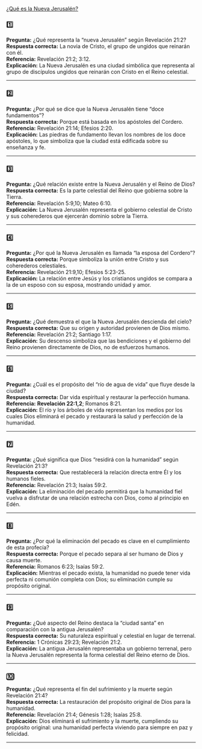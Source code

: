 [¿Qué es la Nueva Jerusalén?](https://www.jw.org/finder?wtlocale=S&docid=502018134&srcid=share)
### 1️⃣

**Pregunta:** ¿Qué representa la “nueva Jerusalén” según Revelación 21:2?  
**Respuesta correcta:** La novia de Cristo, el grupo de ungidos que reinarán con él.  
**Referencia:** Revelación 21:2; 3:12.  
**Explicación:** La Nueva Jerusalén es una ciudad simbólica que representa al grupo de discípulos ungidos que reinarán con Cristo en el Reino celestial.

---
### 2️⃣

**Pregunta:** ¿Por qué se dice que la Nueva Jerusalén tiene “doce fundamentos”?  
**Respuesta correcta:** Porque está basada en los apóstoles del Cordero.  
**Referencia:** Revelación 21:14; Efesios 2:20.  
**Explicación:** Las piedras de fundamento llevan los nombres de los doce apóstoles, lo que simboliza que la ciudad está edificada sobre su enseñanza y fe.

---
### 3️⃣

**Pregunta:** ¿Qué relación existe entre la Nueva Jerusalén y el Reino de Dios?  
**Respuesta correcta:** Es la parte celestial del Reino que gobierna sobre la Tierra.  
**Referencia:** Revelación 5:9,10; Mateo 6:10.  
**Explicación:** La Nueva Jerusalén representa el gobierno celestial de Cristo y sus coherederos que ejercerán dominio sobre la Tierra.

---
### 4️⃣

**Pregunta:** ¿Por qué la Nueva Jerusalén es llamada “la esposa del Cordero”?  
**Respuesta correcta:** Porque simboliza la unión entre Cristo y sus coherederos celestiales.  
**Referencia:** Revelación 21:9,10; Efesios 5:23-25.  
**Explicación:** La relación entre Jesús y los cristianos ungidos se compara a la de un esposo con su esposa, mostrando unidad y amor.

---
### 5️⃣

**Pregunta:** ¿Qué demuestra el que la Nueva Jerusalén descienda del cielo?  
**Respuesta correcta:** Que su origen y autoridad provienen de Dios mismo.  
**Referencia:** Revelación 21:2; Santiago 1:17.  
**Explicación:** Su descenso simboliza que las bendiciones y el gobierno del Reino provienen directamente de Dios, no de esfuerzos humanos.

---
### 6️⃣

**Pregunta:** ¿Cuál es el propósito del “río de agua de vida” que fluye desde la ciudad?  
**Respuesta correcta:** Dar vida espiritual y restaurar la perfección humana.  
**Referencia:** **Revelación 22:1,2**; Romanos 8:21.  
**Explicación:** El río y los árboles de vida representan los medios por los cuales Dios eliminará el pecado y restaurará la salud y perfección de la humanidad.

---
### 7️⃣

**Pregunta:** ¿Qué significa que Dios “residirá con la humanidad” según Revelación 21:3?  
**Respuesta correcta:** Que restablecerá la relación directa entre Él y los humanos fieles.  
**Referencia:** Revelación 21:3; Isaías 59:2.  
**Explicación:** La eliminación del pecado permitirá que la humanidad fiel vuelva a disfrutar de una relación estrecha con Dios, como al principio en Edén.

---
### 8️⃣

**Pregunta:** ¿Por qué la eliminación del pecado es clave en el cumplimiento de esta profecía?  
**Respuesta correcta:** Porque el pecado separa al ser humano de Dios y causa muerte.  
**Referencia:** Romanos 6:23; Isaías 59:2.  
**Explicación:** Mientras el pecado exista, la humanidad no puede tener vida perfecta ni comunión completa con Dios; su eliminación cumple su propósito original.

---
### 9️⃣

**Pregunta:** ¿Qué aspecto del Reino destaca la “ciudad santa” en comparación con la antigua Jerusalén?  
**Respuesta correcta:** Su naturaleza espiritual y celestial en lugar de terrenal.  
**Referencia:** 1 Crónicas 29:23; Revelación 21:2.  
**Explicación:** La antigua Jerusalén representaba un gobierno terrenal, pero la Nueva Jerusalén representa la forma celestial del Reino eterno de Dios.

---
### 🔟

**Pregunta:** ¿Qué representa el fin del sufrimiento y la muerte según Revelación 21:4?  
**Respuesta correcta:** La restauración del propósito original de Dios para la humanidad.  
**Referencia:** Revelación 21:4; Génesis 1:28; Isaías 25:8.  
**Explicación:** Dios eliminará el sufrimiento y la muerte, cumpliendo su propósito original: una humanidad perfecta viviendo para siempre en paz y felicidad.

---